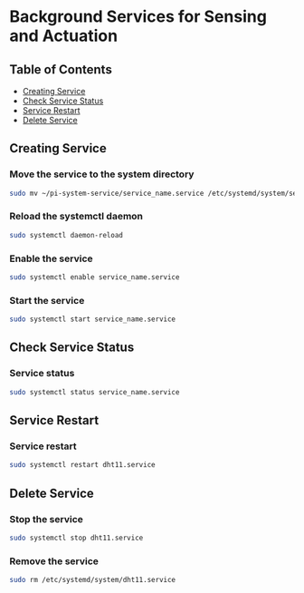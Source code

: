 # Background Services for Sensing and Actuation

## Table of Contents
- [Creating Service](#creating-service)
- [Check Service Status](#check-service-status)
- [Service Restart](#service-restart)
- [Delete Service](#delete-service)

## Creating Service
### Move the service to the system directory
```bash
sudo mv ~/pi-system-service/service_name.service /etc/systemd/system/service_name.service
```

### Reload the systemctl daemon
```bash
sudo systemctl daemon-reload
```

### Enable the service
```bash
sudo systemctl enable service_name.service
```

### Start the service
```bash
sudo systemctl start service_name.service
```


## Check Service Status
### Service status
```bash
sudo systemctl status service_name.service
```


## Service Restart
### Service restart
```bash
sudo systemctl restart dht11.service
```


## Delete Service
### Stop the service
```bash
sudo systemctl stop dht11.service
```

### Remove the service
```bash
sudo rm /etc/systemd/system/dht11.service
```